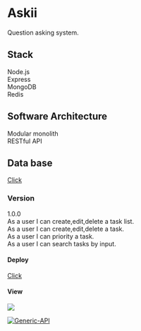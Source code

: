 # Askii  
Question asking system.
## Stack  
Node.js  
Express  
MongoDB    
Redis
## Software Architecture  
Modular monolith  
RESTful API  
## Data base
[Click](https://ibb.co/W2YnDkV)  

### Version
1.0.0  
As a user I can create,edit,delete a task list.  
As a user I can create,edit,delete a task.  
As a user I can priority a task.  
As a user I can search tasks by input.  
#### Deploy  
[Click](https://todolist-yarden-marcos.netlify.app/)  
#### View
![](https://i.ibb.co/R3SNwf7/Todo.png)  

<a href="https://ibb.co/W2YnDkV"><img src="https://i.ibb.co/W2YnDkV/Generic-API.png" alt="Generic-API" border="0"></a>
